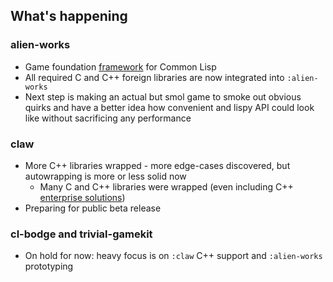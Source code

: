 ## What's happening

### alien-works
* Game foundation [framework](https://github.com/borodust/alien-works) for Common Lisp
* All required C and C++ foreign libraries are now integrated into `:alien-works`
* Next step is making an actual but smol game to smoke out obvious quirks and
  have a better idea how convenient and lispy API could look like without
  sacrificing any performance

### claw
* More C++ libraries wrapped - more edge-cases discovered, but autowrapping is more or less solid now
  * Many C and C++ libraries were wrapped (even including C++ [enterprise solutions](https://github.com/borodust/cl-dcmtk))
* Preparing for public beta release

### cl-bodge and trivial-gamekit
* On hold for now: heavy focus is on `:claw` C++ support and `:alien-works` prototyping
